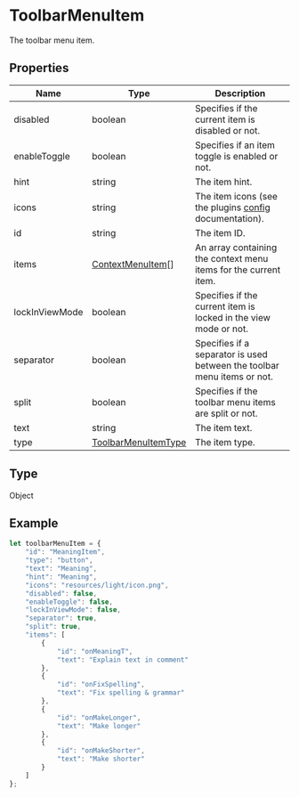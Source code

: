 # ToolbarMenuItem

The toolbar menu item.

## Properties

| Name | Type | Description |
| ---- | ---- | ----------- |
| disabled | boolean | Specifies if the current item is disabled or not. |
| enableToggle | boolean | Specifies if an item toggle is enabled or not. |
| hint | string | The item hint. |
| icons | string | The item icons (see the plugins [config](https://api.onlyoffice.com/docs/plugin-and-macros/structure/manifest/) documentation). |
| id | string | The item ID. |
| items | [ContextMenuItem](../Enumeration/ContextMenuItem.md)[] | An array containing the context menu items for the current item. |
| lockInViewMode | boolean | Specifies if the current item is locked in the view mode or not. |
| separator | boolean | Specifies if a separator is used between the toolbar menu items or not. |
| split | boolean | Specifies if the toolbar menu items are split or not. |
| text | string | The item text. |
| type | [ToolbarMenuItemType](../Enumeration/ToolbarMenuItemType.md) | The item type. |
## Type

Object



## Example

```javascript
let toolbarMenuItem = {
    "id": "MeaningItem",
    "type": "button",
    "text": "Meaning",
    "hint": "Meaning",
    "icons": "resources/light/icon.png",
    "disabled": false,
    "enableToggle": false,
    "lockInViewMode": false,
    "separator": true,
    "split": true,
    "items": [
        {
            "id": "onMeaningT",
            "text": "Explain text in comment"
        },
        {
            "id": "onFixSpelling",
            "text": "Fix spelling & grammar"
        },
        {
            "id": "onMakeLonger",
            "text": "Make longer"
        },
        {
            "id": "onMakeShorter",
            "text": "Make shorter"
        }
    ]
};
```
